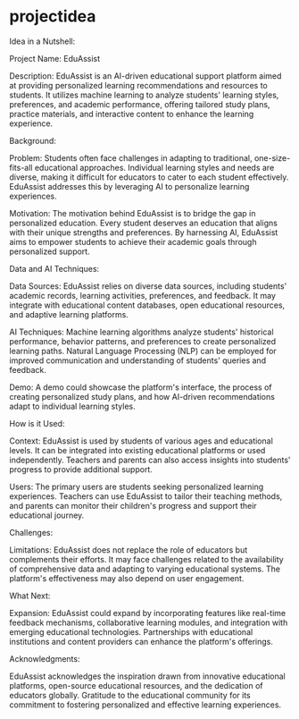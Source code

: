 # projectidea

Idea in a Nutshell:

Project Name: EduAssist

Description: EduAssist is an AI-driven educational support platform aimed at providing personalized learning recommendations and resources to students. It utilizes machine learning to analyze students' learning styles, preferences, and academic performance, offering tailored study plans, practice materials, and interactive content to enhance the learning experience.

Background:

Problem: Students often face challenges in adapting to traditional, one-size-fits-all educational approaches. Individual learning styles and needs are diverse, making it difficult for educators to cater to each student effectively. EduAssist addresses this by leveraging AI to personalize learning experiences.

Motivation: The motivation behind EduAssist is to bridge the gap in personalized education. Every student deserves an education that aligns with their unique strengths and preferences. By harnessing AI, EduAssist aims to empower students to achieve their academic goals through personalized support.

Data and AI Techniques:

Data Sources: EduAssist relies on diverse data sources, including students' academic records, learning activities, preferences, and feedback. It may integrate with educational content databases, open educational resources, and adaptive learning platforms.

AI Techniques: Machine learning algorithms analyze students' historical performance, behavior patterns, and preferences to create personalized learning paths. Natural Language Processing (NLP) can be employed for improved communication and understanding of students' queries and feedback.

Demo: A demo could showcase the platform's interface, the process of creating personalized study plans, and how AI-driven recommendations adapt to individual learning styles.

How is it Used:

Context: EduAssist is used by students of various ages and educational levels. It can be integrated into existing educational platforms or used independently. Teachers and parents can also access insights into students' progress to provide additional support.

Users: The primary users are students seeking personalized learning experiences. Teachers can use EduAssist to tailor their teaching methods, and parents can monitor their children's progress and support their educational journey.

Challenges:

Limitations: EduAssist does not replace the role of educators but complements their efforts. It may face challenges related to the availability of comprehensive data and adapting to varying educational systems. The platform's effectiveness may also depend on user engagement.

What Next:

Expansion: EduAssist could expand by incorporating features like real-time feedback mechanisms, collaborative learning modules, and integration with emerging educational technologies. Partnerships with educational institutions and content providers can enhance the platform's offerings.

Acknowledgments:

EduAssist acknowledges the inspiration drawn from innovative educational platforms, open-source educational resources, and the dedication of educators globally. Gratitude to the educational community for its commitment to fostering personalized and effective learning experiences.
